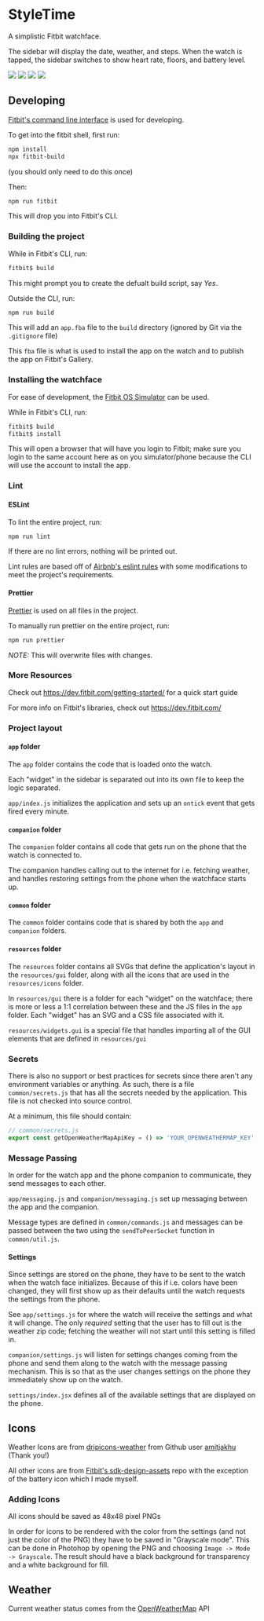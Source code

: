 # StyleTime

A simplistic Fitbit watchface.

The sidebar will display the date, weather, and steps. When the watch is tapped, the sidebar switches to show heart rate, floors, and battery level.

![](readme-images/screenshot-1.png)
![](readme-images/screenshot-2.png)
![](readme-images/screenshot-3.png)
![](readme-images/screenshot-4.png)

## Developing

[Fitbit's command line interface](https://dev.fitbit.com/build/guides/command-line-interface/) is used for developing.

To get into the fitbit shell, first run:

```sh
npm install
npx fitbit-build
```

(you should only need to do this once)

Then:

```sh
npm run fitbit
```

This will drop you into Fitbit's CLI.

### Building the project

While in Fitbit's CLI, run:

```sh
fitbit$ build
```

This might prompt you to create the defualt build script, say _Yes_.

Outside the CLI, run:

```sh
npm run build
```

This will add an `app.fba` file to the `build` directory (ignored by Git via the `.gitignore` file)

This `fba` file is what is used to install the app on the watch and to publish the app on Fitbit's Gallery.

### Installing the watchface

For ease of development, the [Fitbit OS Simulator](https://dev.fitbit.com/release-notes/fitbit-os-simulator/) can be used.

While in Fitbit's CLI, run:

```sh
fitbit$ build
fitbit$ install
```

This will open a browser that will have you login to Fitbit; make sure you login to the same account here as on you simulator/phone because the CLI will use the account to install the app.

### Lint

#### ESLint

To lint the entire project, run:

```sh
npm run lint
```

If there are no lint errors, nothing will be printed out.

Lint rules are based off of [Airbnb's eslint rules](https://github.com/airbnb/javascript) with some modifications to meet the project's requirements.

#### Prettier

[Prettier](https://prettier.io/) is used on all files in the project.

To manually run prettier on the entire project, run:

```sh
npm run prettier
```

_NOTE:_ This will overwrite files with changes.

### More Resources

Check out https://dev.fitbit.com/getting-started/ for a quick start guide

For more info on Fitbit's libraries, check out https://dev.fitbit.com/

### Project layout

#### `app` folder

The `app` folder contains the code that is loaded onto the watch.

Each "widget" in the sidebar is separated out into its own file to keep the logic separated.

`app/index.js` initializes the application and sets up an `ontick` event that gets fired every minute.

#### `companion` folder

The `companion` folder contains all code that gets run on the phone that the watch is connected to.

The companion handles calling out to the internet for i.e. fetching weather, and handles restoring settings from the phone when the watchface starts up.

#### `common` folder

The `common` folder contains code that is shared by both the `app` and `companion` folders.

#### `resources` folder

The `resources` folder contains all SVGs that define the application's layout in the `resources/gui` folder, along with all the icons that are used in the `resources/icons` folder.

In `resources/gui` there is a folder for each "widget" on the watchface; there is more or less a 1:1 correlation between these and the JS files in the `app` folder. Each "widget" has an SVG and a CSS file associated with it.

`resources/widgets.gui` is a special file that handles importing all of the GUI elements that are defined in `resources/gui`

### Secrets

There is also no support or best practices for secrets since there aren't any environment variables or anything. As such, there is a file `common/secrets.js` that has all the secrets needed by the application. This file is not checked into source control.

At a minimum, this file should contain:

```js
// common/secrets.js
export const getOpenWeatherMapApiKey = () => 'YOUR_OPENWEATHERMAP_KEY';
```

### Message Passing

In order for the watch app and the phone companion to communicate, they send messages to each other.

`app/messaging.js` and `companion/messaging.js` set up messaging between the app and the companion.

Message types are defined in `common/commands.js` and messages can be passed between the two using the `sendToPeerSocket` function in `common/util.js`.

#### Settings

Since settings are stored on the phone, they have to be sent to the watch when the watch face initializes. Because of this if i.e. colors have been changed, they will first show up as their defaults until the watch requests the settings from the phone.

See `app/settings.js` for where the watch will receive the settings and what it will change. The only _required_ setting that the user has to fill out is the weather zip code; fetching the weather will not start until this setting is filled in.

`companion/settings.js` will listen for settings changes coming from the phone and send them along to the watch with the message passing mechanism. This is so that as the user changes settings on the phone they immediately show up on the watch.

`settings/index.jsx` defines all of the available settings that are displayed on the phone.

## Icons

Weather Icons are from [dripicons-weather](https://github.com/amitjakhu/dripicons-weather) from Github user [amitjakhu](https://github.com/amitjakhu) (Thank you!)

All other icons are from [Fitbit's sdk-design-assets](https://github.com/Fitbit/sdk-design-assets) repo with the exception of the battery icon which I made myself.

### Adding Icons

All icons should be saved as 48x48 pixel PNGs

In order for icons to be rendered with the color from the settings (and not just the color of the PNG) they have to be saved in "Grayscale mode". This can be done in Photohop by opening the PNG and choosing `Image -> Mode -> Grayscale`. The result should have a black background for transparency and a white background for fill.

## Weather

Current weather status comes from the [OpenWeatherMap](https://openweathermap.org/) API
